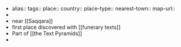 - alias::
  tags::
  place::
  country::
  place-type::
  nearest-town::
  map-url::
-
- near [[Saqqara]]
- first place discovered with [[funerary texts]]
- Part of [[the Text Pyramids]]
-